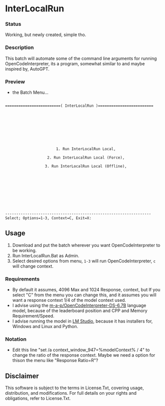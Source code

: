 # InterLocalRun

### Status
Working, but newly created, simple tho.

### Description
This batch will automate some of the command line arguments for running OpenCodeInterpreter, its a program, somewhat similar to and maybe inspired by, AutoGPT.

### Preview
- the Batch Menu...
```

=========================( InterLocalRun )=========================









                       1. Run InterLocalRun Local,

                   2. Run InterLocalRun Local (Force),

                  3. Run InterLocalRun Local (Offline),










------------------------------------------------------------------
Select; Options=1-3, Context=C, Exit=X:

```

## Usage
1. Download and put the batch wherever you want OpenCodeInterpreter to be working.
2. Run InterLocalRun.Bat as Admin.
3. Select desired options from menu, `1-3` will run OpenCodeInterpreter, `c` will change context.

### Requirements
- By default it assumes, 4096 Max and 1024 Response, context, but If you select "C" from the menu you can change this, and it assumes you will want a response context 1/4 of the model context used.
- I advise using the [m-a-p/OpenCodeInterpreter-DS-6.7B](https://huggingface.co/m-a-p/OpenCodeInterpreter-DS-6.7B) language model, because of the leaderboard position and CPP and Memory Requirement/Speed.
- I advise running the model in [LM Studio](https://lmstudio.ai/), because it has installers for, Windows and Linux and Python. 

### Notation
- Edit this line "set /a context_window_947=%modelContext% / 4" to change the ratio of the response context. Maybe we need a option for thison the menu like "Response Ratio=R"?

## Disclaimer
This software is subject to the terms in License.Txt, covering usage, distribution, and modifications. For full details on your rights and obligations, refer to License.Txt.
